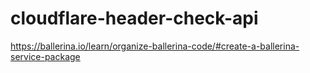 # cloudflare-header-check-api
https://ballerina.io/learn/organize-ballerina-code/#create-a-ballerina-service-package

